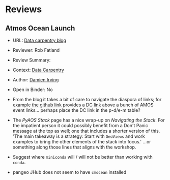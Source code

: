 # Reviews

## Atmos Ocean Launch

* URL: [Data carpentry blog](https://datacarpentry.org/blog/2018/09/atmos-ocean-launch)
* Reviewer: Rob Fatland
* Review Summary: 
* Context: [Data Carpentry](datacarpentry.org)
* Author: [Damien Irving](https://drclimate.wordpress.com/who-is-dr-climate/)
* Open in Binder: No

* From the blog it takes a bit of care to navigate the diaspora of links; 
for example [the github link](https://github.com/carpentrieslab/python-aos-lesson) provides a 
[DC link](https://carpentrieslab.github.io/python-aos-lesson/)
above a bunch of AMOS event links... perhaps place the DC link in the p-d/e-m table?
* The *PyAOS Stack* page has a nice wrap-up on *Navigating the Stack*. For the impatient person it could 
possibly benefit from a Don't Panic message at the top as well; one that includes a shorter version of this. 
'The main takeaway is a strategy: Start with `GeoViews` and work examples to bring the other elements of 
the stack into focus.' ...or something along those lines that aligns with the workshop.
* Suggest where `miniconda` will / will not be better than working with `conda`.
* pangeo JHub does not seem to have `cmocean` installed
